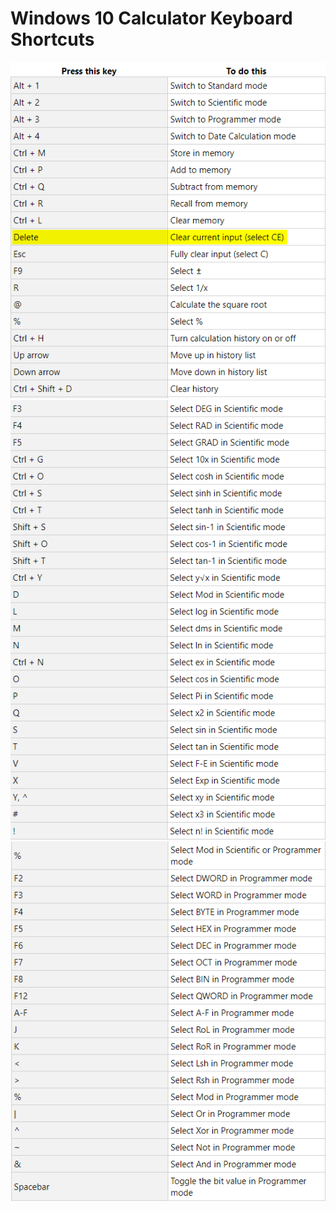 # Windows 10 Calculator Keyboard Shortcuts

![Calc1](Assets/Calc1.png)
![Calc2](Assets/Calc2.png)
![Calc3](Assets/Calc3.png)
